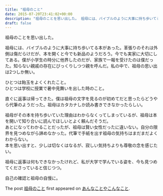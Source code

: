 ```yaml
---
title: "祖母のこと"
date: 2015-07-20T23:41:02+00:00
description: "祖母のことを思い出した。 祖母には、バイブルのように大事に持ち歩いてる本があった。革張りのそれは外側は傷だらけだが、本を開くと今でも新品のようだろう。今でも実家に大切にしてある。僕が小学生の時分に他界したのだが、家族で一 ..."
draft: false
---
```


祖母のことを思い出した。

祖母には、バイブルのように大事に持ち歩いてる本があった。革張りのそれは外側は傷だらけだが、本を開くと今でも新品のようだろう。今でも実家に大切にしてある。僕が小学生の時分に他界したのだが、家族で一報を受けたのは僕だった。知らない親戚の存在にびっくりしつつ親を呼んだ。私の中で、祖母の思い出は2つしか無い。

ひとつは飴玉をよくくれたこと。  
ひとつは学校に授業で暑中見舞いを出した時のこと。

直ぐに返事は帰ってきた。僕は祖母の文字を見るのが初めてだと思ったらどうやら代筆のようだった。祖母はカタカナしか読み書きできなかったらしい。

祖母がその本を持ち歩いていた理由はわからなくってしまっているが、祖母は本を開いて知り合いに読んでほしいとよく頼んだそうだ。  
あとになってわかることだったが、祖母は賢い女性だったに違いない。自分の限界を見つめながら諦めなかった。代筆で手紙を出す祖母の気持ちはまだまだよくわからない。  
本を思い出すと、少しは切なくはなるが、寂しい気持ちよりも尊敬の念を感じたい。

祖母に返事は何もできなかったけれど、私が大学で学んでいる姿を、今も見つめてくださっていると信じつつ。

自己の確認と祖母の自慢に。

The post [祖母のこと](https://blog.cfw4.tokyo/wordpress/182/) first appeared on [あんなことやこんなこと](https://blog.cfw4.tokyo).